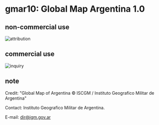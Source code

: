 # gmar10: Global Map Argentina 1.0
## non-commercial use
![attribution](https://globalmaps.github.io/globalmaps/attribution.png)
## commercial use
![inquiry](https://globalmaps.github.io/globalmaps/inquiry.png)

## note
Credit: "Global Map of Argentina © ISCGM / Instituto Geografico Militar de Argentina"

Contact: Instituto Geografico Militar de Argentina.

E-mail: dir@igm.gov.ar
